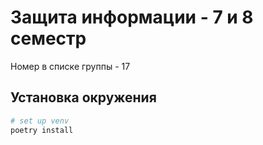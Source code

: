 # Защита информации - 7 и 8 семестр

Номер в списке группы - 17

## Установка окружения

```bash
# set up venv
poetry install
```
